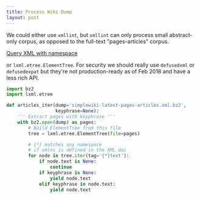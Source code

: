 ```yaml
---
title: Process Wiki Dump 
layout: post
---
```


<script src="https://cdnjs.cloudflare.com/ajax/libs/mathjax/2.7.0/MathJax.js?config=TeX-AMS-MML_HTMLorMML"></script>
<script type="text/x-mathjax-config">MathJax.Hub.Config({tex2jax: {inlineMath: [['$','$'], ['\\(','\\)']]}});</script>

We could either use `xmllint`, but `xmllint` can only process small abstract-only corpus, as opposed to the full-text "pages-articles" corpus.

[Query XML with namespace](https://stackoverflow.com/questions/8264134/xmllint-failing-to-properly-query-with-xpath?rq=1)

or `lxml.etree.ElementTree`. For security we should really use `defusedxml` or `defusedexpat` but they're not production-ready as of Feb 2018 and have a less rich API.

```python
import bz2 
import lxml.etree

def articles_iter(dump='simplewiki-latest-pages-articles.xml.bz2',
                  keyphrase=None):
    ''' Extract pages with keyphrase '''
    with bz2.open(dump) as pages:
        # Build ElementTree from this file
        tree = lxml.etree.ElementTree(file=pages)

        # {*} matches any namespace 
        # if xmlns is defined in the XML doc
        for node in tree.iter(tag='{*}text'):
            if node.text is None:
                continue
            if keyphrase is None:
                yield node.text
            elif keyphrase in node.text:
                yield node.text
```
